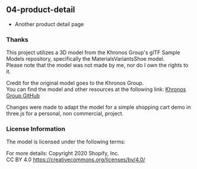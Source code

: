 ## 04-product-detail

- Another product detail page

### Thanks
This project utilizes a 3D model from the Khronos Group's glTF Sample Models repository, specifically the MaterialsVariantsShoe model.<br />
Please note that the model was not made by me, nor do I own the rights to it.

Credit for the original model goes to the Khronos Group.<br />
You can find the model and other resources at the following link:
[Khronos Group GitHub](https://github.com/KhronosGroup/glTF-Sample-Models/tree/master/2.0/MaterialsVariantsShoe)

Changes were made to adapt the model for a simple shopping cart demo in three.js for a personal, non commercial, project.

### License Information
The model is licensed under the following terms:

For more details:
Copyright 2020 Shopify, Inc.  
CC BY 4.0 https://creativecommons.org/licenses/by/4.0/

